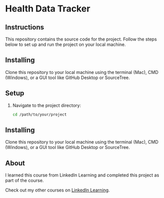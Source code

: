 # Health Data Tracker

## Instructions
This repository contains the source code for the project. Follow the steps below to set up and run the project on your local machine.

## Installing
Clone this repository to your local machine using the terminal (Mac), CMD (Windows), or a GUI tool like GitHub Desktop or SourceTree.

## Setup
1. Navigate to the project directory:
   ```sh
   cd /path/to/your/project

## Installing
Clone this repository to your local machine using the terminal (Mac), CMD (Windows), or a GUI tool like GitHub Desktop or SourceTree.

## About
I learned this course from LinkedIn Learning and completed this project as part of the course.

Check out my other courses on [LinkedIn Learning](https://www.linkedin.com/learning/instructors/natasha-ferguson?u=104).


